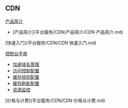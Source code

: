 ## CDN

[产品简介]()
 
  * [产品简介](平台服务/CDN/产品简介/CDN 产品简介.md)

[快速入门](平台服务/CDN/CDN 快速入门.md)  

[控制台手册]()  

* [加速域名管理](平台服务/CDN/控制台手册/加速域名管理.md)
* [访问控制配置](平台服务/CDN/控制台手册/访问控制配置.md)
* [缓存规则配置](平台服务/CDN/控制台手册/缓存规则配置.md)
* [缓存刷新配置](平台服务/CDN/控制台手册/缓存刷新配置.md)
* [资源监控](平台服务/CDN/控制台手册/资源监控.md)

[价格与计费](平台服务/CDN/CDN 价格与计费.md)